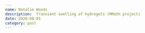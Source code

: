 ```yaml
---
name: Natalie Woods
description:  Transient swelling of hydrogels (MMath project)
date: 2020-08-01
category: past
---
```

